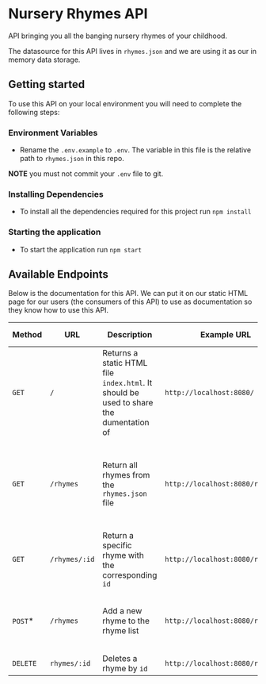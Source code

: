 # Nursery Rhymes API

API bringing you all the banging nursery rhymes of your childhood.

The datasource for this API lives in `rhymes.json` and we are using it as our in memory data storage.

## Getting started

To use this API on your local environment you will need to complete the following steps:

### Environment Variables

- Rename the `.env.example` to `.env`. The variable in this file is the relative path to `rhymes.json` in this repo.

**NOTE** you must not commit your `.env` file to git.

### Installing Dependencies

- To install all the dependencies required for this project run `npm install`

### Starting the application

- To start the application run `npm start`

## Available Endpoints

Below is the documentation for this API. We can put it on our static HTML page for our users (the consumers of this API) to use as documentation so they know how to use this API.

| Method | URL | Description | Example URL | Request Body | Status Code | Response Body |
|---|---|---|---|---|---|---|
| `GET` | `/`| Returns a static HTML file `index.html`. It should be used to share the dumentation of  | `http://localhost:8080/` | | 200 | HTML page|
|`GET` | `/rhymes` | Return all rhymes from the `rhymes.json` file  | `http://localhost:8080/rhymes` | | 200 | `[{ "id": 1, "rhyme": "The wheels on the bus" },{ "id": 2, "rhyme": "Heads, shoulders, knees and toes" },{ "id": 2, "rhyme": "Hickory Dickory dock" }, {...}, {...} ]` |
| `GET` | `/rhymes/:id` | Return a specific rhyme with the corresponding `id` | `http://localhost:8080/rhymes/5` | | 200 or 404 if id not found | `{"id": 2,"rhyme":"Heads, shoulders, knees and toes"}` |
| `POST`* | `/rhymes` | Add a new rhyme to the rhyme list | `http://localhost:8080/rhymes` | `{'id': 8, 'rhyme':'Twinkle twinkle little star'}` | 201 (Created), 400 if incorrect data submitted| |
| `DELETE` | `rhymes/:id` | Deletes a rhyme by `id` |`http://localhost:8080/rhymes/5` | | 200 (OK) | |
